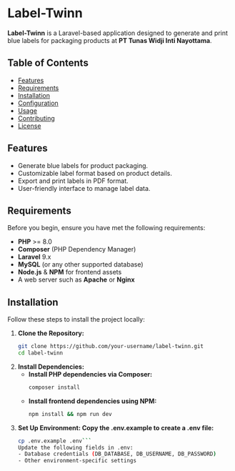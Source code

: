# Label-Twinn

**Label-Twinn** is a Laravel-based application designed to generate and print blue labels for packaging products at **PT Tunas Widji Inti Nayottama**.

## Table of Contents
- [Features](#features)
- [Requirements](#requirements)
- [Installation](#installation)
- [Configuration](#configuration)
- [Usage](#usage)
- [Contributing](#contributing)
- [License](#license)

## Features
- Generate blue labels for product packaging.
- Customizable label format based on product details.
- Export and print labels in PDF format.
- User-friendly interface to manage label data.
  
## Requirements
Before you begin, ensure you have met the following requirements:
- **PHP** >= 8.0
- **Composer** (PHP Dependency Manager)
- **Laravel** 9.x
- **MySQL** (or any other supported database)
- **Node.js** & **NPM** for frontend assets
- A web server such as **Apache** or **Nginx**

## Installation
Follow these steps to install the project locally:

1. **Clone the Repository:**
   ```bash
   git clone https://github.com/your-username/label-twinn.git
   cd label-twinn
2. **Install Dependencies:**
   - **Install PHP dependencies via Composer:**
     ```bash
     composer install
   - **Install frontend dependencies using NPM:**
      ```bash
     npm install && npm run dev
3. **Set Up Environment: Copy the .env.example to create a .env file:**
   ```bash
   cp .env.example .env```
   Update the following fields in .env:
   - Database credentials (DB_DATABASE, DB_USERNAME, DB_PASSWORD)
   - Other environment-specific settings

